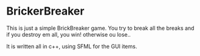 # BrickerBreaker

This is just a simple BrickBreaker game. You try to break all the breaks and if you destroy em all, you win! otherwise ou lose..


It is written all in c++, using SFML for the GUI items. 
